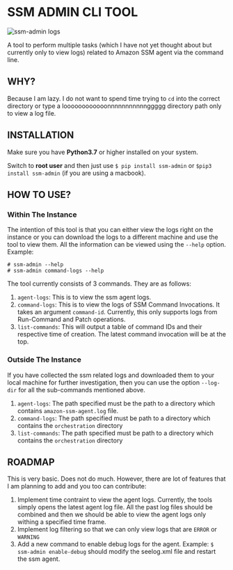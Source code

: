# SSM ADMIN CLI TOOL

![ssm-admin logs](https://github.com/HarshavardhanG7697/ssm-admin/assets/84803301/5ad0f2b1-1d57-4f78-8b00-66525839886d)

A tool to perform multiple tasks (which I have not yet thought about but currently only to view logs) related to Amazon SSM agent via the command line.
## WHY?
Because I am lazy. I do not want to spend time trying to `cd` into the correct directory or type a loooooooooooonnnnnnnnnnnggggg directory path only to view a log file.

## INSTALLATION
Make sure you have **Python3.7** or higher installed on your system.

Switch to **root user** and then just use `$ pip install ssm-admin` or `$pip3 install ssm-admin` (if you are using a macbook).

## HOW TO USE?

### Within The Instance
The intention of this tool is that you can either view the logs right on the instance or you can download the logs to a different machine and use the tool to view them. All the information can be viewed using the `--help` option.
Example:
```
# ssm-admin --help
# ssm-admin command-logs --help
```
The tool currently consists of 3 commands. They are as follows:
1. `agent-logs`: This is to view the ssm agent logs. 
2. `command-logs`: This is to view the logs of SSM Command Invocations. It takes an argument `command-id`. Currently, this only supports logs from Run-Command and Patch operations.
3. `list-commands`: This will output a table of command IDs and their respective time of creation. The latest command invocation will be at the top.

### Outside The Instance
If you have collected the ssm related logs and downloaded them to your local machine for further investigation, then you can use the option `--log-dir` for all the sub-commands mentioned above. 
1. `agent-logs`: The path specified must be the path to a directory which contains `amazon-ssm-agent.log` file.
2. `command-logs`: The path specified must be path to a directory which contains the `orchestration` directory
3. `list-commands`: The path specified must be path to a directory which contains the `orchestration` directory

## ROADMAP
This is very basic. Does not do much. However, there are lot of features that I am planning to add and you too can contribute:
1. Implement time contraint to view the agent logs. Currently, the tools simply opens the latest agent log file. All the past log files should be combined and then we should be able to view the agent logs only withing a specified time frame.
2. Implement log filtering so that we can only view logs that are `ERROR` or `WARNING`
3. Add a new command to enable debug logs for the agent. Example: `$ ssm-admin enable-debug` should modify the seelog.xml file and restart the ssm agent.
